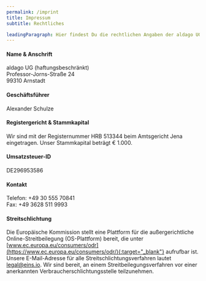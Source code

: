 ```yaml
---
permalink: /imprint
title: Impressum
subtitle: Rechtliches

leadingParagraph: Hier findest Du die rechtlichen Angaben der aldago UG. Diese sind gültig für alle unsere Produkte und Dienstleistungen.
---
```


#### Name & Anschrift

aldago UG (haftungsbeschränkt)<br />
Professor-Jorns-Straße 24<br />
99310 Arnstadt


#### Geschäftsführer
Alexander Schulze


#### Registergericht & Stammkapital

Wir sind mit der Registernummer HRB 513344 beim Amtsgericht Jena eingetragen.
Unser Stammkapital beträgt € 1.000.

#### Umsatzsteuer-ID
DE296953586


#### Kontakt

Telefon: +49 30 555 70841<br />
Fax: +49 3628 511 9993<br />


#### Streitschlichtung

Die Europäische Kommission stellt eine Plattform für die außergerichtliche
Online-Streitbeilegung (OS-Plattform) bereit, die unter
[www.ec.europa.eu/consumers/odr](https://www.ec.europa.eu/consumers/odr/){:target="_blank"}
aufrufbar ist. Unsere E-Mail-Adresse für alle Streitschlichtungsverfahren lautet
legal@eins.io. Wir sind bereit, an einem Streitbeilegungsverfahren vor einer anerkannten
Verbraucherschlichtungsstelle teilzunehmen.

